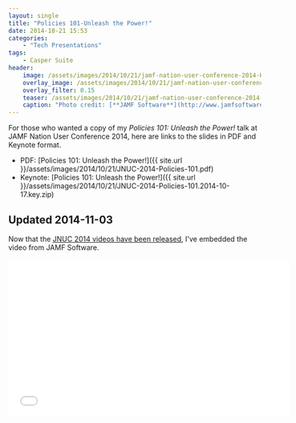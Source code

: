 ```yaml
---
layout: single
title: "Policies 101-Unleash the Power!"
date: 2014-10-21 15:53
categories:
    - "Tech Presentations"
tags:
    - Casper Suite
header:
    image: /assets/images/2014/10/21/jamf-nation-user-conference-2014-Header.jpg			# Twitter (use 'overlay_image')
    overlay_image: /assets/images/2014/10/21/jamf-nation-user-conference-2014-Header.jpg		    # Article header at 2048x768
    overlay_filter: 0.15
    teaser: /assets/images/2014/10/21/jamf-nation-user-conference-2014-Header-Twitter.jpg 		# Shrink image to 575 width
    caption: "Photo credit: [**JAMF Software**](http://www.jamfsoftware.com)"
---
```


For those who wanted a copy of my *Policies 101: Unleash the Power!* talk at JAMF Nation User Conference 2014, here are links to the slides in PDF and Keynote format.

- PDF: [Policies 101: Unleash the Power!]({{ site.url }}/assets/images/2014/10/21/JNUC-2014-Policies-101.pdf)
- Keynote: [Policies 101: Unleash the Power!]({{ site.url }}/assets/images/2014/10/21/JNUC-2014-Policies-101.2014-10-17.key.zip)

Updated 2014-11-03
---

Now that the [JNUC 2014 videos have been released][jnuc], I've embedded the video from JAMF Software.

<iframe width="560" height="315" src="//www.youtube.com/embed/Uhbb3xi8Bdc" frameborder="0"> </iframe>

[jnuc]: http://www.jamfsoftware.com/resources/all/jamf-nation-user-conference-2014/
